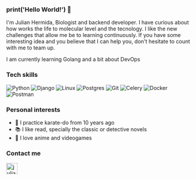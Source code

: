 ### print('Hello World!') 👋

I'm Julian Hermida, Biologist and backend developer. I have curious about how works the life to molecular level and the tecnology.
I like the new challenges that allow me be to learning continuously. If you have some interesting idea and you believe that I can help you,
don't hesitate to count with me to team up.

I am currently learning Golang and a bit about DevOps

### Tech skills
[]()<img alt="Python" src="https://img.shields.io/badge/Python-black?logo=python&logoColor=306998&style=for-the-badge"/>
<img alt="Django" src="https://img.shields.io/badge/Django-black?logo=django&logoColor=093C02&style=for-the-badge"/>
<img alt="Linux" src="https://img.shields.io/badge/Linux-black?logo=linux&logoColor=white&style=for-the-badge"/>
<img alt="Postgres" src="https://img.shields.io/badge/Postgres-black?logo=postgresql&logoColor=015E8C&style=for-the-badge"/>
<img alt="Git" src="https://img.shields.io/badge/Git-black?logo=git&logoColor=F1502F&style=for-the-badge"/>
<img alt="Celery" src="https://img.shields.io/badge/Celery-black?logo=celery&logoColor=B5EB51&style=for-the-badge"/>
<img alt="Docker" src="https://img.shields.io/badge/Docker-black?logo=docker&logoColor=0db7ed&style=for-the-badge"/>
<img alt="Postman" src="https://img.shields.io/badge/Postman-black?logo=postman&logoColor=EF5B25&style=for-the-badge"/>


### Personal interests
- 🥋 I practice karate-do from 10 years ago
- 📚 I like read, specially the classic or detective novels 
- :dolls: I love anime and videogames

### Contact me
[<img align="left" alt="julianhermida | LinkedIn" width="30px" src="https://cdn.jsdelivr.net/npm/simple-icons@v3/icons/linkedin.svg" />](https://www.linkedin.com/in/julian-camilo-hermida-delgado-09751120b/)
